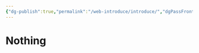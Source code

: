 ```yaml
---
{"dg-publish":true,"permalink":"/web-introduce/introduce/","dgPassFrontmatter":true}
---
```


# Nothing
